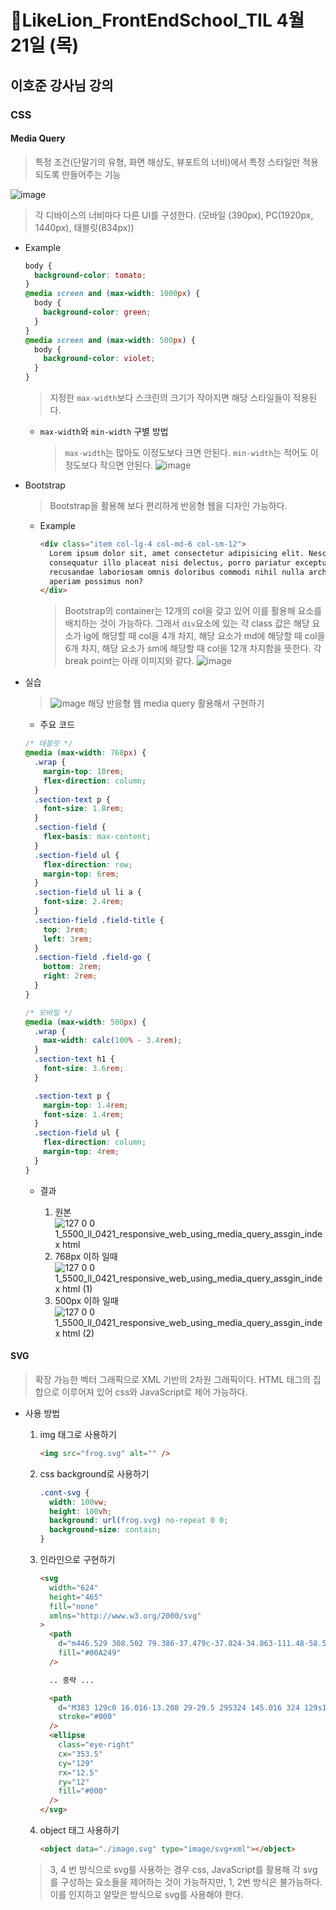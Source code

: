 # 🔖LikeLion_FrontEndSchool_TIL 4월 21일 (목)

## 이호준 강사님 강의

### CSS

#### Media Query

> 특정 조건(단말기의 유형, 화면 해상도, 뷰포트의 너비)에서 특정 스타일만 적용되도록 만들어주는 기능

![image](https://user-images.githubusercontent.com/68142773/164896395-e41f9827-8aa5-4ca0-af74-38280f0a1cd5.png)

> 각 디바이스의 너비마다 다른 UI를 구성한다. (모바일 (390px), PC(1920px, 1440px), 태블릿(834px))

- Example

  ```css
  body {
    background-color: tomato;
  }
  @media screen and (max-width: 1000px) {
    body {
      background-color: green;
    }
  }
  @media screen and (max-width: 500px) {
    body {
      background-color: violet;
    }
  }
  ```

  > 지정한 `max-width`보다 스크린의 크기가 작아지면 해당 스타일들이 적용된다.

  - `max-width`와 `min-width` 구별 방법

    > `max-width`는 많아도 이정도보다 크면 안된다. `min-width`는 적어도 이정도보다 작으면 안된다.
    > ![image](https://user-images.githubusercontent.com/68142773/164896903-f0e7b8ad-fdff-4ada-aaab-828fe138db6f.png)

- Bootstrap
  > Bootstrap을 활용해 보다 편리하게 반응형 웹을 디자인 가능하다.
  - Example
    ```html
    <div class="item col-lg-4 col-md-6 col-sm-12">
      Lorem ipsum dolor sit, amet consectetur adipisicing elit. Nesciunt sunt
      consequatur illo placeat nisi delectus, porro pariatur excepturi esse
      recusandae laboriosam omnis doloribus commodi nihil nulla architecto
      aperiam possimus non?
    </div>
    ```
    > Bootstrap의 container는 12개의 col을 갖고 있어 이를 활용해 요소를 배치하는 것이 가능하다. 그래서 `div`요소에 있는 각 class 값은 해당 요소가 lg에 해당할 때 col을 4개 차지, 해당 요소가 md에 해당할 때 col을 6개 차지, 해당 요소가 sm에 해당할 때 col을 12개 차지함을 뜻한다. 각 break point는 아래 이미지와 같다.
    > ![image](https://user-images.githubusercontent.com/68142773/164898589-26dd131a-3fc5-41a8-a1b1-62b07d94afff.png)

* 실습

  > ![image](https://user-images.githubusercontent.com/68142773/164900181-ca3db28d-38b4-4c76-8334-3035e2112bfa.png) 해당 반응형 웹 media query 활용해서 구현하기

  - 주요 코드

  ```css
  /* 태블릿 */
  @media (max-width: 768px) {
    .wrap {
      margin-top: 10rem;
      flex-direction: column;
    }
    .section-text p {
      font-size: 1.8rem;
    }
    .section-field {
      flex-basis: max-content;
    }
    .section-field ul {
      flex-direction: row;
      margin-top: 6rem;
    }
    .section-field ul li a {
      font-size: 2.4rem;
    }
    .section-field .field-title {
      top: 3rem;
      left: 3rem;
    }
    .section-field .field-go {
      bottom: 2rem;
      right: 2rem;
    }
  }

  /* 모바일 */
  @media (max-width: 500px) {
    .wrap {
      max-width: calc(100% - 3.4rem);
    }
    .section-text h1 {
      font-size: 3.6rem;
    }

    .section-text p {
      margin-top: 1.4rem;
      font-size: 1.4rem;
    }
    .section-field ul {
      flex-direction: column;
      margin-top: 4rem;
    }
  }
  ```

  - 결과

    1. 원본
       ![127 0 0 1_5500_ll_0421_responsive_web_using_media_query_assgin_index html](https://user-images.githubusercontent.com/68142773/164902669-2cc94f5b-8704-4cbf-8f77-3278c583e6d6.png)
    2. 768px 이하 일때
       ![127 0 0 1_5500_ll_0421_responsive_web_using_media_query_assgin_index html (1)](https://user-images.githubusercontent.com/68142773/164902638-590c3ff3-7a14-46c5-9a9d-c8f93d555ef2.png)
    3. 500px 이하 일때
       ![127 0 0 1_5500_ll_0421_responsive_web_using_media_query_assgin_index html (2)](https://user-images.githubusercontent.com/68142773/164902681-4120ae7f-6ab8-42f3-9011-92762630db71.png)

#### SVG

> 확장 가능한 벡터 그래픽으로 XML 기반의 2차원 그래픽이다. HTML 태그의 집합으로 이루어져 있어 css와 JavaScript로 제어 가능하다.

- 사용 방법

  1. img 태그로 사용하기

     ```html
     <img src="frog.svg" alt="" />
     ```

  2. css background로 사용하기

     ```css
     .cont-svg {
       width: 100vw;
       height: 100vh;
       background: url(frog.svg) no-repeat 0 0;
       background-size: contain;
     }
     ```

  3. 인라인으로 구현하기

     ```html
     <svg
       width="624"
       height="465"
       fill="none"
       xmlns="http://www.w3.org/2000/svg"
     >
       <path
         d="m446.529 308.502 79.386-37.479c-37.824-34.863-111.48-58.521-196.146-58.521-123.264 0-223.191 50.142-223.191 112.002 0 61.857 99.927 112.002 223.191 112.002 94.674 0 175.575-29.586 208.011-71.334l-91.251-56.67Z"
         fill="#00A249"
       />

       .. 중략 ...

       <path
         d="M383 129c0 16.016-13.208 29-29.5 29S324 145.016 324 129s13.208-29 29.5-29 29.5 12.984 29.5 29Z"
         stroke="#000"
       />
       <ellipse
         class="eye-right"
         cx="353.5"
         cy="129"
         rx="12.5"
         ry="12"
         fill="#000"
       />
     </svg>
     ```

  4. object 태그 사용하기
     ```html
     <object data="./image.svg" type="image/svg+xml"></object>
     ```

  > 3, 4 번 방식으로 svg를 사용하는 경우 css, JavaScript를 활용해 각 svg를 구성하는 요소들을 제어하는 것이 가능하지만, 1, 2번 방식은 불가능하다. 이를 인지하고 알맞은 방식으로 svg를 사용해야 한다.
